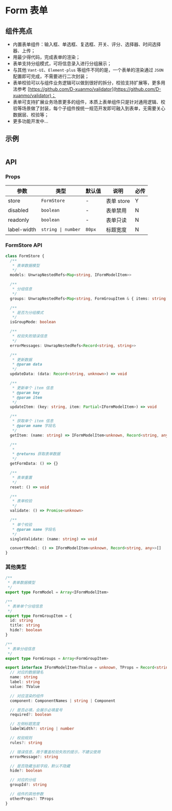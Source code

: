 # Form 表单

## 组件亮点

- 内置表单组件：输入框、单选框、复选框、开关、评分、选择器、时间选择器、上传；
- 用最少得代码，完成表单的渲染；
- 表单支持分组模式，可将信息录入进行分组展示；
- 与其他 `Vant-UI`、`Element-plus` 等组件不同的是，一个表单的渲染通过 `JSON` 配置即可完成，不需要进行二次封装；
- 表单校验可以与组件业务逻辑可以做到很好的拆分，校验支持扩展等，更多用法参考 [https://github.com/D-xuanmo/validator](https://github.com/D-xuanmo/validator)；
- 表单可支持扩展业务场景更多的组件，本质上表单组件只是针对通用逻辑、校验等场景做了封装，每个子组件按统一规范开发即可融入到表单，无需要关心数据层、校验等；
- 更多功能开发中...

## 示例

```vue playground=Form height=600

```

## API

### Props

| 参数        | 类型               | 默认值 | 说明       | 必传 |
| ----------- | ------------------ | ------ | ---------- | ---- |
| store       | `FormStore`        | -      | 表单 store | Y    |
| disabled    | `boolean`          | -      | 表单禁用   | N    |
| readonly    | `boolean`          | -      | 表单只读   | N    |
| label-width | `string \| number` | `80px` | 标题宽度   | N    |

### FormStore API

```typescript
class FormStore {
  /**
   * 表单数据模型
   */
  models: UnwrapNestedRefs<Map<string, IFormModelItem>>

  /**
   * 分组信息
   */
  groups: UnwrapNestedRefs<Map<string, FormGroupItem & { items: string[] }>>

  /**
   * 是否为分组模式
   */
  isGroupMode: boolean

  /**
   * 校验失败错误信息
   */
  errorMessages: UnwrapNestedRefs<Record<string, string>>

  /**
   * 更新数据
   * @param data
   */
  updateData: (data: Record<string, unknown>) => void

  /**
   * 更新单个 item 信息
   * @param key
   * @param item
   */
  updateItem: (key: string, item: Partial<IFormModelItem>) => void

  /**
   * 获取单个 item 信息
   * @param name 字段名
   */
  getItem: (name: string) => IFormModelItem<unknown, Record<string, any>> | undefined

  /**
   *
   * @returns 获取表单数据
   */
  getFormData: () => {}

  /**
   * 表单重置
   */
  reset: () => void

  /**
   * 表单校验
   */
  validate: () => Promise<unknown>

  /**
   * 单个校验
   * @param name 字段名
   */
  singleValidate: (name: string) => void

  convertModel: () => IFormModelItem<unknown, Record<string, any>>[]
}
```

### 其他类型

```typescript
/**
 * 表单数据模型
 */
export type FormModel = Array<IFormModelItem>

/**
 * 表单单个分组信息
 */
export type FormGroupItem = {
  id: string
  title: string
  hide?: boolean
}

/**
 * 表单分组信息
 */
export type FormGroups = Array<FormGroupItem>

export interface IFormModelItem<TValue = unknown, TProps = Record<string, any>> {
  // 对应的数据键名
  name: string
  label: string
  value: TValue

  // 对应渲染的组件
  component: ComponentNames | string | Component

  // 是否必填，会展示必填星号
  required?: boolean

  // 左侧标题宽度
  labelWidth?: string | number

  // 校验规则
  rules?: string

  // 错误信息，用于覆盖校验失败的提示，不建议使用
  errorMessage?: string

  // 是否隐藏当前字段，默认不隐藏
  hide?: boolean

  // 对应的分组
  groupId?: string

  // 组件的其他参数
  otherProps?: TProps
}
```
